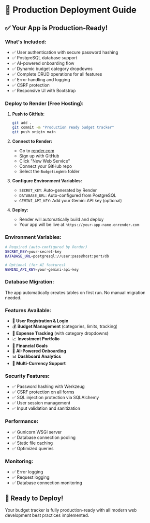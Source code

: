 # 🚀 Production Deployment Guide

## ✅ **Your App is Production-Ready!**

### **What's Included:**
- ✅ User authentication with secure password hashing
- ✅ PostgreSQL database support
- ✅ AI-powered onboarding flow
- ✅ Dynamic budget category dropdowns
- ✅ Complete CRUD operations for all features
- ✅ Error handling and logging
- ✅ CSRF protection
- ✅ Responsive UI with Bootstrap

### **Deploy to Render (Free Hosting):**

1. **Push to GitHub:**
   ```bash
   git add .
   git commit -m "Production ready budget tracker"
   git push origin main
   ```

2. **Connect to Render:**
   - Go to [render.com](https://render.com)
   - Sign up with GitHub
   - Click "New Web Service"
   - Connect your GitHub repo
   - Select the `BudgetingWeb` folder

3. **Configure Environment Variables:**
   - `SECRET_KEY`: Auto-generated by Render
   - `DATABASE_URL`: Auto-configured from PostgreSQL
   - `GEMINI_API_KEY`: Add your Gemini API key (optional)

4. **Deploy:**
   - Render will automatically build and deploy
   - Your app will be live at `https://your-app-name.onrender.com`

### **Environment Variables:**
```bash
# Required (auto-configured by Render)
SECRET_KEY=your-secret-key
DATABASE_URL=postgresql://user:pass@host:port/db

# Optional (for AI features)
GEMINI_API_KEY=your-gemini-api-key
```

### **Database Migration:**
The app automatically creates tables on first run. No manual migration needed.

### **Features Available:**
- 🔐 **User Registration & Login**
- 💰 **Budget Management** (categories, limits, tracking)
- 💸 **Expense Tracking** (with category dropdowns)
- 📈 **Investment Portfolio**
- 🎯 **Financial Goals**
- 🤖 **AI-Powered Onboarding**
- 📊 **Dashboard Analytics**
- 💱 **Multi-Currency Support**

### **Security Features:**
- ✅ Password hashing with Werkzeug
- ✅ CSRF protection on all forms
- ✅ SQL injection protection via SQLAlchemy
- ✅ User session management
- ✅ Input validation and sanitization

### **Performance:**
- ✅ Gunicorn WSGI server
- ✅ Database connection pooling
- ✅ Static file caching
- ✅ Optimized queries

### **Monitoring:**
- ✅ Error logging
- ✅ Request logging
- ✅ Database connection monitoring

## 🎉 **Ready to Deploy!**

Your budget tracker is fully production-ready with all modern web development best practices implemented. 